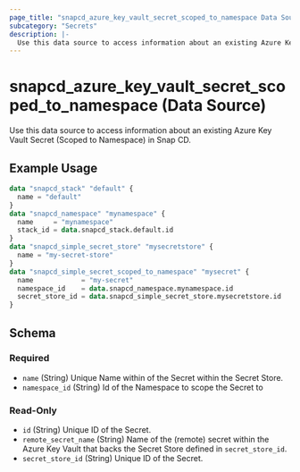 ```yaml
---
page_title: "snapcd_azure_key_vault_secret_scoped_to_namespace Data Source - snapcd"
subcategory: "Secrets"
description: |-
  Use this data source to access information about an existing Azure Key Vault Secret (Scoped to Namespace) in Snap CD.
---
```


# snapcd_azure_key_vault_secret_scoped_to_namespace (Data Source)

Use this data source to access information about an existing Azure Key Vault Secret (Scoped to Namespace) in Snap CD.


## Example Usage

```terraform
data "snapcd_stack" "default" {
  name = "default"
}
data "snapcd_namespace" "mynamespace" {
  name     = "mynamespace"
  stack_id = data.snapcd_stack.default.id
}
data "snapcd_simple_secret_store" "mysecretstore" {
  name = "my-secret-store"
}
data "snapcd_simple_secret_scoped_to_namespace" "mysecret" {
  name            = "my-secret"
  namespace_id    = data.snapcd_namespace.mynamespace.id
  secret_store_id = data.snapcd_simple_secret_store.mysecretstore.id
}
```

<!-- schema generated by tfplugindocs -->
## Schema

### Required

- `name` (String) Unique Name within of the Secret within the Secret Store.
- `namespace_id` (String) Id of the Namespace to scope the Secret to

### Read-Only

- `id` (String) Unique ID of the Secret.
- `remote_secret_name` (String) Name of the (remote) secret within the Azure Key Vault that backs the Secret Store defined in `secret_store_id`.
- `secret_store_id` (String) Unique ID of the Secret.
